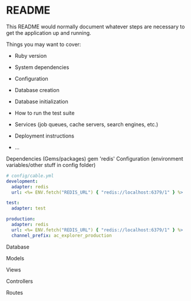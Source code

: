 # README

This README would normally document whatever steps are necessary to get the
application up and running.

Things you may want to cover:

* Ruby version

* System dependencies

* Configuration

* Database creation

* Database initialization

* How to run the test suite

* Services (job queues, cache servers, search engines, etc.)

* Deployment instructions

* ...

Dependencies (Gems/packages)
gem 'redis'
Configuration (environment variables/other stuff in config folder)
```yml
# config/cable.yml
development:
  adapter: redis
  url: <%= ENV.fetch("REDIS_URL") { "redis://localhost:6379/1" } %>

test:
  adapter: test

production:
  adapter: redis
  url: <%= ENV.fetch("REDIS_URL") { "redis://localhost:6379/1" } %>
  channel_prefix: ac_explorer_production
```
Database

Models

Views

Controllers

Routes
